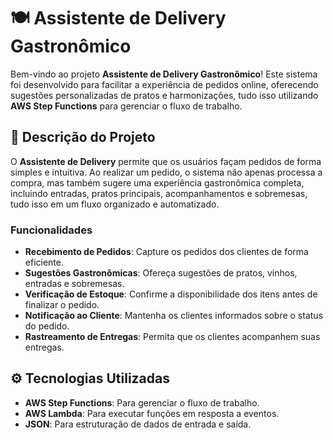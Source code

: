 # 🍽️ Assistente de Delivery Gastronômico

Bem-vindo ao projeto **Assistente de Delivery Gastronômico**! Este sistema foi desenvolvido para facilitar a experiência de pedidos online, oferecendo sugestões personalizadas de pratos e harmonizações, tudo isso utilizando **AWS Step Functions** para gerenciar o fluxo de trabalho.

## 📜 Descrição do Projeto

O **Assistente de Delivery** permite que os usuários façam pedidos de forma simples e intuitiva. Ao realizar um pedido, o sistema não apenas processa a compra, mas também sugere uma experiência gastronômica completa, incluindo entradas, pratos principais, acompanhamentos e sobremesas, tudo isso em um fluxo organizado e automatizado.

### Funcionalidades

- **Recebimento de Pedidos**: Capture os pedidos dos clientes de forma eficiente.
- **Sugestões Gastronômicas**: Ofereça sugestões de pratos, vinhos, entradas e sobremesas.
- **Verificação de Estoque**: Confirme a disponibilidade dos itens antes de finalizar o pedido.
- **Notificação ao Cliente**: Mantenha os clientes informados sobre o status do pedido.
- **Rastreamento de Entregas**: Permita que os clientes acompanhem suas entregas.

## ⚙️ Tecnologias Utilizadas

- **AWS Step Functions**: Para gerenciar o fluxo de trabalho.
- **AWS Lambda**: Para executar funções em resposta a eventos.
- **JSON**: Para estruturação de dados de entrada e saída.
